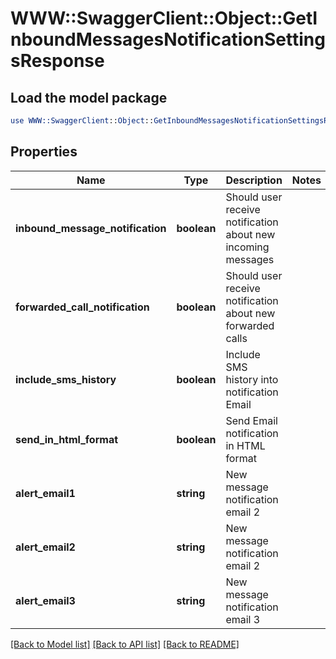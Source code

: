 # WWW::SwaggerClient::Object::GetInboundMessagesNotificationSettingsResponse

## Load the model package
```perl
use WWW::SwaggerClient::Object::GetInboundMessagesNotificationSettingsResponse;
```

## Properties
Name | Type | Description | Notes
------------ | ------------- | ------------- | -------------
**inbound_message_notification** | **boolean** | Should user receive notification about new incoming messages | 
**forwarded_call_notification** | **boolean** | Should user receive notification about new forwarded calls | 
**include_sms_history** | **boolean** | Include SMS history into notification Email | 
**send_in_html_format** | **boolean** | Send Email notification in HTML format | 
**alert_email1** | **string** | New message notification email 2 | 
**alert_email2** | **string** | New message notification email 2 | 
**alert_email3** | **string** | New message notification email 3 | 

[[Back to Model list]](../README.md#documentation-for-models) [[Back to API list]](../README.md#documentation-for-api-endpoints) [[Back to README]](../README.md)


